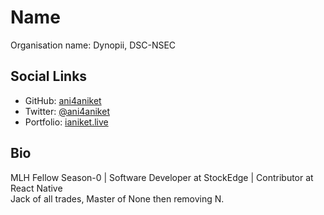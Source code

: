 # Name
Organisation name: Dynopii, DSC-NSEC

## Social Links
- GitHub: [ani4aniket](https://github.com/ani4aniket)
- Twitter: [@ani4aniket](https://twitter.com/ani4aniket)
- Portfolio: [ianiket.live](https://ianiket.live)

## Bio

MLH Fellow Season-0 | Software Developer at StockEdge | Contributor at React Native <br/>
Jack of all trades, Master of None then removing N.
